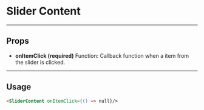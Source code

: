 # Slider Content

----
## Props

* **onItemClick (required)**    Function: Callback function when a
item from the slider is clicked.

----
## Usage

```html
<SliderContent onItemClick={() => null}/>
```
